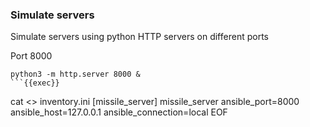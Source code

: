 ### Simulate servers
Simulate servers using python HTTP servers on different ports

Port 8000
```
python3 -m http.server 8000 &
```{{exec}}

```
cat <<EOF >> inventory.ini 
[missile_server]
missile_server ansible_port=8000 ansible_host=127.0.0.1 ansible_connection=local
EOF
```{{exec}}

